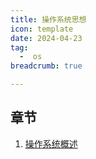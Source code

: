```yaml
---
title: 操作系统思想
icon: template
date: 2024-04-23
tag: 
  -  os
breadcrumb: true

---
```


## 章节

1. [操作系统概述](os-guide.md)